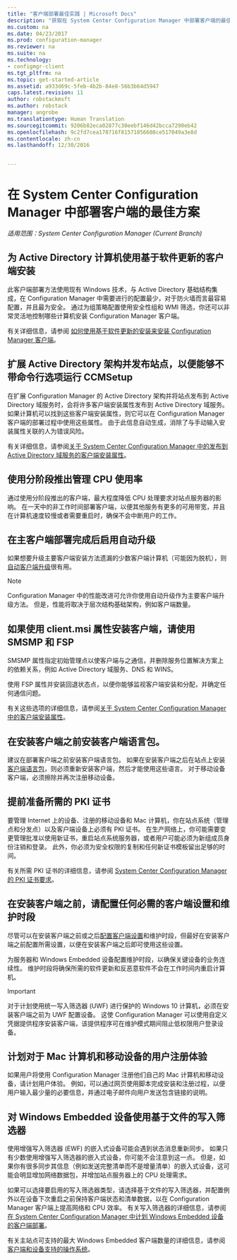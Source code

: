 ```yaml
---
title: "客户端部署最佳实践 | Microsoft Docs"
description: "获取在 System Center Configuration Manager 中部署客户端的最佳方案。"
ms.custom: na
ms.date: 04/23/2017
ms.prod: configuration-manager
ms.reviewer: na
ms.suite: na
ms.technology:
- configmgr-client
ms.tgt_pltfrm: na
ms.topic: get-started-article
ms.assetid: a933d69c-5feb-4b2b-84e8-56b3b64d5947
caps.latest.revision: 11
author: robstackmsft
ms.author: robstack
manager: angrobe
ms.translationtype: Human Translation
ms.sourcegitcommit: 9206b82eca02877c30eebf146d42bcca7290eb42
ms.openlocfilehash: 9c2fd7cea178716f81571856608ce517049a3e8d
ms.contentlocale: zh-cn
ms.lasthandoff: 12/30/2016


---
```

# <a name="best-practices-for-client-deployment-in-system-center-configuration-manager"></a>在 System Center Configuration Manager 中部署客户端的最佳方案

*适用范围：System Center Configuration Manager (Current Branch)*


## <a name="use-software-update-based-client-installation-for-active-directory-computers"></a>为 Active Directory 计算机使用基于软件更新的客户端安装  
 此客户端部署方法使用现有 Windows 技术，与 Active Directory 基础结构集成，在 Configuration Manager 中需要进行的配置最少，对于防火墙而言最容易配置，并且最为安全。 通过为组策略配置使用安全性组和 WMI 筛选，你还可以非常灵活地控制哪些计算机安装 Configuration Manager 客户端。  

 有关详细信息，请参阅 [如何使用基于软件更新的安装来安装 Configuration Manager 客户端](../../../../core/clients/deploy/deploy-clients-to-windows-computers.md#BKMK_ClientSUP)。  

## <a name="extend-the-active-directory-schema-and-publish-the-site-so-that-you-can-run-ccmsetup-without-command-line-options"></a>扩展 Active Directory 架构并发布站点，以便能够不带命令行选项运行 CCMSetup  
 在扩展 Configuration Manager 的 Active Directory 架构并将站点发布到 Active Directory 域服务时，会将许多客户端安装属性发布到 Active Directory 域服务。 如果计算机可以找到这些客户端安装属性，则它可以在 Configuration Manager 客户端的部署过程中使用这些属性。 由于此信息自动生成，消除了与手动输入安装属性关联的人为错误风险。  

 有关详细信息，请参阅[关于 System Center Configuration Manager 中的发布到 Active Directory 域服务的客户端安装属性](../../../../core/clients/deploy/about-client-installation-properties-published-to-active-directory-domain-services.md)。  

## <a name="use-a-phased-rollout-to-manage-cpu-usage"></a>使用分阶段推出管理 CPU 使用率  
 通过使用分阶段推出的客户端，最大程度降低 CPU 处理要求对站点服务器的影响。 在一天中的非工作时间部署客户端，以便其他服务有更多的可用带宽，并且在计算机速度较慢或者需要重启时，确保不会中断用户的工作。  

## <a name="enable-automatic-upgrade-after-your-main-client-deployment-has-finished"></a>在主客户端部署完成后启用自动升级  
 如果想要升级主要客户端安装方法遗漏的少数客户端计算机（可能因为脱机），则[自动客户端升级](../../../../core/clients/manage/upgrade/upgrade-clients-for-windows-computers.md)很有用。 

> [!NOTE]  
>  Configuration Manager 中的性能改进可允许你使用自动升级作为主要客户端升级方法。 但是，性能将取决于层次结构基础架构，例如客户端数量。  


## <a name="use-smsmp-and-fsp-if-you-install-the-client-with-clientmsi-properties"></a>如果使用 client.msi 属性安装客户端，请使用 SMSMP 和 FSP  
 SMSMP 属性指定初始管理点以使客户端与之通信，并删除服务位置解决方案上的依赖关系，例如 Active Directory 域服务、DNS 和 WINS。  

 使用 FSP 属性并安装回退状态点，以便你能够监视客户端安装和分配，并确定任何通信问题。  

 有关这些选项的详细信息，请参阅[关于 System Center Configuration Manager 中的客户端安装属性](../../../../core/clients/deploy/about-client-installation-properties.md)。  

## <a name="install-client-language-packs-before-you-install-the-clients"></a>在安装客户端之前安装客户端语言包。  
建议在部署客户端之前安装客户端语言包。 如果在安装客户端之后在站点上安装[客户端语言包](../../../../core/servers/deploy/install/language-packs.md)，则必须重新安装客户端，然后才能使用这些语言。 对于移动设备客户端，必须擦除并再次注册移动设备。  

## <a name="prepare-required-pki-certificates-in-advance"></a>提前准备所需的 PKI 证书  
 要管理 Internet 上的设备、注册的移动设备和 Mac 计算机，你在站点系统（管理点和分发点）以及客户端设备上必须有 PKI 证书。 在生产网络上，你可能需要变更管理批准以使用新证书，重启站点系统服务器，或者用户可能必须为新组成员身份注销和登录。 此外，你必须为安全权限的复制和任何新证书模板留出足够的时间。  

 有关所需 PKI 证书的详细信息，请参阅 [System Center Configuration Manager 的 PKI 证书要求](../../../../core/plan-design/network/pki-certificate-requirements.md)。  

## <a name="before-you-install-clients-configure-any-required-client-settings-and-maintenance-windows"></a>在安装客户端之前，请配置任何必需的客户端设置和维护时段  
 尽管可以在安装客户端之前或之后[配置客户端设置](../../../../core/clients/deploy/configure-client-settings.md)和维护时段，但最好在安装客户端之前配置所需设置，以便在安装客户端之后即可使用这些设置。 

 为服务器和 Windows Embedded 设备配置维护时段，以确保关键设备的业务连续性。 维护时段将确保所需的软件更新和反恶意软件不会在工作时间内重启计算机。  

> [!IMPORTANT]  
>  对于计划使用统一写入筛选器 (UWF) 进行保护的 Windows 10 计算机，必须在安装客户端之前为 UWF 配置设备。 这使 Configuration Manager 可以使用自定义凭据提供程序安装客户端，该提供程序可在维护模式期间阻止低权限用户登录设备。  

## <a name="plan-your-user-enrollment-experience-for-mac-computers-and-mobile-devices"></a>计划对于 Mac 计算机和移动设备的用户注册体验   
 如果用户将使用 Configuration Manager 注册他们自己的 Mac 计算机和移动设备，请计划用户体验。 例如，可以通过网页使用脚本完成安装和注册过程，以便用户输入最少量的必要信息，并通过电子邮件向用户发送包含链接的说明。  

## <a name="use-file-based-write-filters-for-windows-embedded-devices"></a>对 Windows Embedded 设备使用基于文件的写入筛选器 
 使用增强写入筛选器 (EWF) 的嵌入式设备可能会遇到状态消息重新同步。 如果只有少数使用增强写入筛选器的嵌入式设备，你可能不会注意到这一点。 但是，如果你有很多同步其信息（例如发送完整清单而不是增量清单）的嵌入式设备，这可能会明显增加网络数据包，并增加站点服务器上的 CPU 处理需求。  

 如果可以选择要启用的写入筛选器类型，请选择基于文件的写入筛选器，并配置例外以在设备下次重启之前保持客户端状态和清单数据，以在 Configuration Manager 客户端上提高网络和 CPU 效率。 有关写入筛选器的详细信息，请参阅   [在 System Center Configuration Manager 中计划 Windows Embedded 设备的客户端部署](../../../../core/clients/deploy/plan/planning-for-client-deployment-to-windows-embedded-devices.md)。  

 有关主站点可支持的最大 Windows Embedded 客户端数量的详细信息，请参阅[客户端和设备支持的操作系统](../../../../core/plan-design/configs/supported-operating-systems-for-clients-and-devices.md)。  


